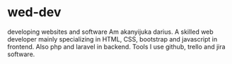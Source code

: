 # wed-dev
developing websites and software 
Am akanyijuka darius. A skilled web developer mainly specializing in HTML, CSS, bootstrap and javascript in frontend. Also  php and laravel in backend.
Tools I use github, trello and jira software.
